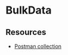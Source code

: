 # BulkData

## Resources
- [Postman collection](https://raw.githubusercontent.com/idxbroker/bulkdata/master/BulkdataAPI.postman_collection.json)
